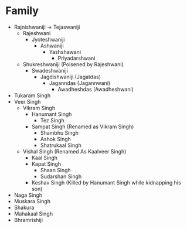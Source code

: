 # Family

- Rajnishwaniji -> Tejaswaniji
  - Rajeshwani
    - Jyoteshwaniji
      - Ashwaniji
        - Yashshawani
          - Priyadarshwani
  - Shukreshwaniji (Poisened by Rajeshwani)
    - Swadeshwaniji
      - Jagdishwaniji (Jagatdas)
        - Jaganndas (Jagannwani)
          - Awadheshdas (Awadheshwani)
- Tukaram Singh
 - Veer Singh
   - Vikram Singh
     - Hanumant Singh
       - Tez Singh
     - Sampat Singh (Renamed as Vikram Singh)
       - Shambhu Singh
       - Ashok Singh
       - Shatrukaal Singh
   - Vishal Singh (Renamed As Kaalveer Singh)
     - Kaal Singh
     - Kapat Singh
       - Shaan Singh
       - Sudarshan Singh
     - Keshav Singh (Killed by Hanumant Singh while kidnapping his son)
- Naga Singh
- Muskara Singh
- Shakura
- Mahakaal Singh
- Bhramrishiji
